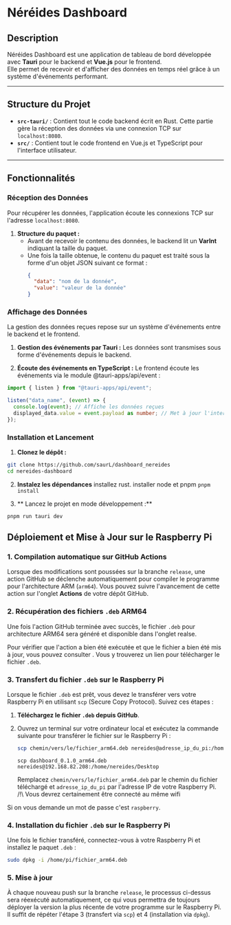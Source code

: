 # Néréides Dashboard

## Description

Néréides Dashboard est une application de tableau de bord développée avec **Tauri** pour le backend et **Vue.js** pour le frontend.  
Elle permet de recevoir et d'afficher des données en temps réel grâce à un système d'événements performant.

---

## Structure du Projet

- **`src-tauri/`** : Contient tout le code backend écrit en Rust. Cette partie gère la réception des données via une connexion TCP sur `localhost:8080`.
- **`src/`** : Contient tout le code frontend en Vue.js et TypeScript pour l'interface utilisateur.

---

## Fonctionnalités

### Réception des Données

Pour récupérer les données, l'application écoute les connexions TCP sur l'adresse `localhost:8080`.

1. **Structure du paquet :**
   - Avant de recevoir le contenu des données, le backend lit un **VarInt** indiquant la taille du paquet.
   - Une fois la taille obtenue, le contenu du paquet est traité sous la forme d'un objet JSON suivant ce format :
     ```json
     {
       "data": "nom de la donnée",
       "value": "valeur de la donnée"
     }
     ```

### Affichage des Données

La gestion des données reçues repose sur un système d'événements entre le backend et le frontend.

1. **Gestion des événements par Tauri :**
   Les données sont transmises sous forme d'événements depuis le backend.

2. **Écoute des événements en TypeScript :**
   Le frontend écoute les événements via le module @tauri-apps/api/event :

```typescript
import { listen } from "@tauri-apps/api/event";

listen("data_name", (event) => {
  console.log(event); // Affiche les données reçues
  displayed_data.value = event.payload as number; // Met à jour l'interface
});
```

### Installation et Lancement

1. **Clonez le dépôt :**

```bash
git clone https://github.com/saurL/dashboard_nereides
cd nereides-dashboard
```

2. **Instalez les dépendances**
   installez rust.
   installer node et pnpm
   `pnpm install`

3. ** Lancez le projet en mode développement :**

```
pnpm run tauri dev
```

## Déploiement et Mise à Jour sur le Raspberry Pi

### 1. **Compilation automatique sur GitHub Actions**

Lorsque des modifications sont poussées sur la branche `release`, une action GitHub se déclenche automatiquement pour compiler le programme pour l'architecture ARM (`arm64`). Vous pouvez suivre l'avancement de cette action sur l'onglet **Actions** de votre dépôt GitHub.

### 2. **Récupération des fichiers `.deb` ARM64**

Une fois l'action GitHub terminée avec succès, le fichier `.deb` pour architecture ARM64 sera généré et disponible dans l'onglet realse.

Pour vérifier que l'action a bien été exécutée et que le fichier a bien été mis à jour, vous pouvez consulter . Vous y trouverez un lien pour télécharger le fichier `.deb`.

### 3. **Transfert du fichier `.deb` sur le Raspberry Pi**

Lorsque le fichier `.deb` est prêt, vous devez le transférer vers votre Raspberry Pi en utilisant `scp` (Secure Copy Protocol). Suivez ces étapes :

1. **Téléchargez le fichier `.deb` depuis GitHub**.
2. Ouvrez un terminal sur votre ordinateur local et exécutez la commande suivante pour transférer le fichier sur le Raspberry Pi :

   ```bash
   scp chemin/vers/le/fichier_arm64.deb nereides@adresse_ip_du_pi:/home/nereides/Desktop
   ```

   ```
   scp dashboard_0.1.0_arm64.deb nereides@192.168.82.208:/home/nereides/Desktop
   ```

   Remplacez `chemin/vers/le/fichier_arm64.deb` par le chemin du fichier téléchargé et `adresse_ip_du_pi` par l'adresse IP de votre Raspberry Pi. /!\ Vous devrez certainement être connecté au même wifi

Si on vous demande un mot de passe c'est `raspberry`.

### 4. Installation du fichier `.deb` sur le Raspberry Pi

Une fois le fichier transféré, connectez-vous à votre Raspberry Pi et installez le paquet `.deb` :

```bash
sudo dpkg -i /home/pi/fichier_arm64.deb
```

### 5. Mise à jour

À chaque nouveau push sur la branche `release`, le processus ci-dessus sera réexécuté automatiquement, ce qui vous permettra de toujours déployer la version la plus récente de votre programme sur le Raspberry Pi. Il suffit de répéter l'étape 3 (transfert via `scp`) et 4 (installation via `dpkg`).
